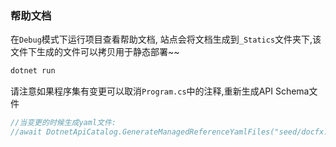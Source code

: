﻿### 帮助文档

在`Debug`模式下运行项目查看帮助文档,
站点会将文档生成到`_Statics`文件夹下,该文件下生成的文件可以拷贝用于静态部署~~

```bash
dotnet run
```

请注意如果程序集有变更可以取消`Program.cs`中的注释,重新生成API Schema文件

```csharp
//当变更的时候生成yaml文件:
//await DotnetApiCatalog.GenerateManagedReferenceYamlFiles("seed/docfx.json", options);
```